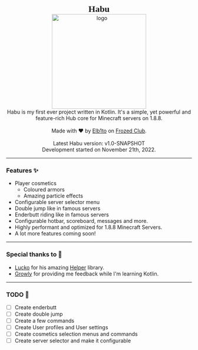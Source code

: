 <p align="center">
    <span style="font-family:Montserrat;font-size: 24px"><b>Habu</b></span>
    <br>
    <img width="256px" height="256px" src="https://frozed.club/assets/img/logo.png" alt="logo">
    <br>
    Habu is my first ever project written in Kotlin.
    It's a simple, yet powerful and feature-rich Hub core for Minecraft servers on 1.8.8.
    <br><br>
    Made with ❤ by <a href="https://github.com/Elb1to">Elb1to</a> on <a href="https://frozed.club">Frozed Club</a>.
    <br><br>
    Latest Habu version: v1.0-SNAPSHOT
    <br>
    Development started on November 21th, 2022.
</p>

---

### Features ✨

* Player cosmetics
    * Coloured armors
    * Amazing particle effects
* Configurable server selector menu
* Double jump like in famous servers
* Enderbutt riding like in famous servers
* Configurable hotbar, scoreboard, messages and more.
* Highly performant and optimized for 1.8.8 Minecraft Servers.
* A lot more features coming soon!

---

### Special thanks to 🎊

* [Lucko](https://github.com/Lucko) for his amazing [Helper](https://github.com/lucko/helper) library.
* [Growly](https://github.com/GrowlyX) for providing me feedback while I'm learning Kotlin.

---

### TODO 📄

- [ ] Create enderbutt
- [ ] Create double jump
- [ ] Create a few commands
- [ ] Create User profiles and User settings
- [ ] Create cosmetics selection menus and commands
- [ ] Create server selector and make it configurable
